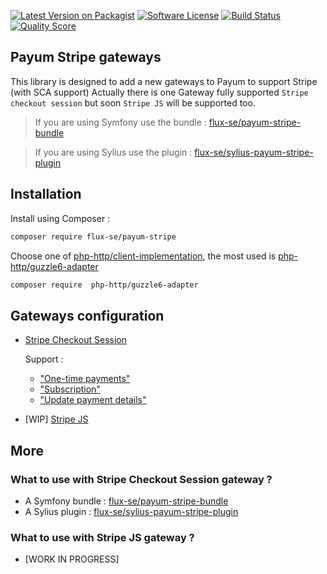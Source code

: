 [![Latest Version on Packagist][ico-version]][link-packagist]
[![Software License][ico-license]](LICENSE)
[![Build Status][ico-travis]][link-travis]
[![Quality Score][ico-code-quality]][link-code-quality]

## Payum Stripe gateways

This library is designed to add a new gateways to Payum to support Stripe (with SCA support)
Actually there is one Gateway fully supported `Stripe checkout session` but soon `Stripe JS` will be supported too.

> If you are using Symfony use the bundle : [flux-se/payum-stripe-bundle](https://github.com/FLUX-SE/PayumStripeBundle)

> If you are using Sylius use the plugin : [flux-se/sylius-payum-stripe-plugin](https://github.com/FLUX-SE/SyliusPayumStripePlugin)

## Installation

Install using Composer :

```bash
composer require flux-se/payum-stripe
```

Choose one of [php-http/client-implementation](https://packagist.org/providers/php-http/client-implementation),
the most used is [php-http/guzzle6-adapter](https://packagist.org/packages/php-http/guzzle6-adapter)

```bash
composer require  php-http/guzzle6-adapter
```

## Gateways configuration

 - [Stripe Checkout Session](docs/stripe-checkout-session/README.md)
   
   Support :
    - ["One-time payments"](https://stripe.com/docs/payments/checkout/one-time)
    - ["Subscription"](https://stripe.com/docs/payments/checkout/subscriptions/starting)
    - ["Update payment details"](https://stripe.com/docs/payments/checkout/subscriptions/updating)
    
 - [WIP] [Stripe JS](docs/stripe-js/README.md)

## More

### What to use with Stripe Checkout Session gateway ?

 - A Symfony bundle : [flux-se/payum-stripe-bundle](https://github.com/FLUX-SE/PayumStripeBundle)
 - A Sylius plugin : [flux-se/sylius-payum-stripe-plugin](https://github.com/FLUX-SE/SyliusPayumStripePlugin)
  
### What to use with Stripe JS gateway ?

 - [WORK IN PROGRESS]


[ico-version]: https://img.shields.io/packagist/v/FLUX-SE/payum-stripe.svg?style=flat-square
[ico-license]: https://img.shields.io/badge/license-MIT-brightgreen.svg?style=flat-square
[ico-travis]: https://img.shields.io/travis/FLUX-SE/PayumStripe/master.svg?style=flat-square
[ico-code-quality]: https://img.shields.io/scrutinizer/g/FLUX-SE/PayumStripe.svg?style=flat-square

[link-packagist]: https://packagist.org/packages/flux-se/payum-stripe
[link-travis]: https://travis-ci.org/FLUX-SE/PayumStripe
[link-scrutinizer]: https://scrutinizer-ci.com/g/FLUX-SE/PayumStripe/code-structure
[link-code-quality]: https://scrutinizer-ci.com/g/FLUX-SE/PayumStripe
